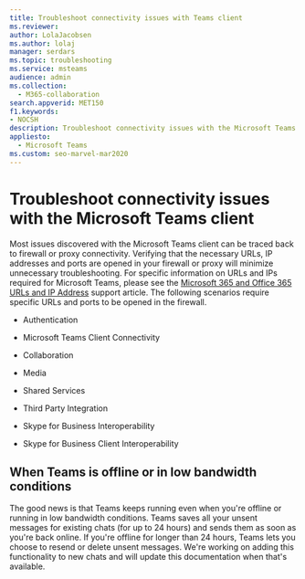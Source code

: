 ```yaml
---
title: Troubleshoot connectivity issues with Teams client
ms.reviewer: 
author: LolaJacobsen
ms.author: lolaj
manager: serdars
ms.topic: troubleshooting
ms.service: msteams
audience: admin
ms.collection: 
  - M365-collaboration
search.appverid: MET150
f1.keywords:
- NOCSH
description: Troubleshoot connectivity issues with the Microsoft Teams client, primarily caused by the firewall or proxy connection, and learn how to fix it.
appliesto: 
  - Microsoft Teams
ms.custom: seo-marvel-mar2020
---
```


Troubleshoot connectivity issues with the Microsoft Teams client
==============================================================

Most issues discovered with the Microsoft Teams client can be traced back to firewall or proxy connectivity. Verifying that the necessary URLs, IP addresses and ports are opened in your firewall or proxy will minimize unnecessary troubleshooting. For specific information on URLs and IPs required for Microsoft Teams, please see the [Microsoft 365 and Office 365 URLs and IP Address](https://support.office.com/article/Office-365-URLs-and-IP-address-ranges-8548a211-3fe7-47cb-abb1-355ea5aa88a2) support article. The following scenarios require specific URLs and ports to be opened in the firewall.

- Authentication

- Microsoft Teams Client Connectivity

- Collaboration

- Media

- Shared Services

- Third Party Integration

- Skype for Business Interoperability

- Skype for Business Client Interoperability

## When Teams is offline or in low bandwidth conditions

The good news is that Teams keeps running even when you're offline or running in low bandwidth conditions. Teams saves all your unsent messages for existing chats (for up to 24 hours) and sends them as soon as you're back online. If you're offline for longer than 24 hours, Teams lets you choose to resend or delete unsent messages. We're working on adding this functionality to new chats and will update this documentation when that's available.
